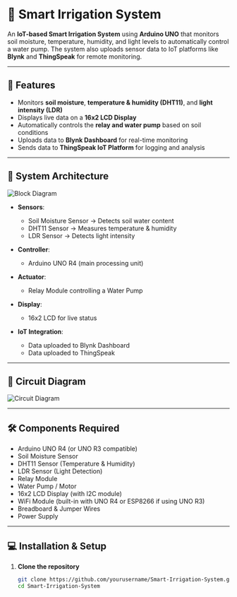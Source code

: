 # 🌱 Smart Irrigation System  

An **IoT-based Smart Irrigation System** using **Arduino UNO** that monitors soil moisture, temperature, humidity, and light levels to automatically control a water pump. The system also uploads sensor data to IoT platforms like **Blynk** and **ThingSpeak** for remote monitoring.  

---

## 📌 Features  
- Monitors **soil moisture**, **temperature & humidity (DHT11)**, and **light intensity (LDR)**  
- Displays live data on a **16x2 LCD Display**  
- Automatically controls the **relay and water pump** based on soil conditions  
- Uploads data to **Blynk Dashboard** for real-time monitoring  
- Sends data to **ThingSpeak IoT Platform** for logging and analysis  

---

## 📐 System Architecture  
![Block Diagram](./block-diagram.png)  

- **Sensors**:  
  - Soil Moisture Sensor → Detects soil water content  
  - DHT11 Sensor → Measures temperature & humidity  
  - LDR Sensor → Detects light intensity  

- **Controller**:  
  - Arduino UNO R4 (main processing unit)  

- **Actuator**:  
  - Relay Module controlling a Water Pump  

- **Display**:  
  - 16x2 LCD for live status  

- **IoT Integration**:  
  - Data uploaded to Blynk Dashboard  
  - Data uploaded to ThingSpeak  

---

## 🔌 Circuit Diagram  
![Circuit Diagram](circuit-diagram.png)  

---

## 🛠️ Components Required  
- Arduino UNO R4 (or UNO R3 compatible)  
- Soil Moisture Sensor  
- DHT11 Sensor (Temperature & Humidity)  
- LDR Sensor (Light Detection)  
- Relay Module  
- Water Pump / Motor  
- 16x2 LCD Display (with I2C module)  
- WiFi Module (built-in with UNO R4 or ESP8266 if using UNO R3)  
- Breadboard & Jumper Wires  
- Power Supply  

---

## 💻 Installation & Setup  

1. **Clone the repository**  
   ```bash
   git clone https://github.com/yourusername/Smart-Irrigation-System.git
   cd Smart-Irrigation-System
